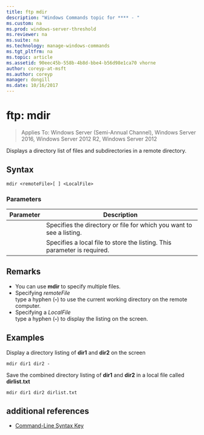 ```yaml
---
title: ftp mdir
description: "Windows Commands topic for **** - "
ms.custom: na
ms.prod: windows-server-threshold
ms.reviewer: na
ms.suite: na
ms.technology: manage-windows-commands
ms.tgt_pltfrm: na
ms.topic: article
ms.assetid: 90eec45b-558b-4b8d-bbe4-b56d98e1ca70 vhorne
author: coreyp-at-msft
ms.author: coreyp
manager: dongill
ms.date: 10/16/2017
---
```

# ftp: mdir

>Applies To: Windows Server (Semi-Annual Channel), Windows Server 2016, Windows Server 2012 R2, Windows Server 2012

Displays a directory list of files and subdirectories in a remote directory.   
## Syntax  
```  
mdir <remoteFile>[ ] <LocalFile>  
```  
### Parameters  
|Parameter|Description|  
|-------|--------|  
|<remoteFile>|Specifies the directory or file for which you want to see a listing.|  
|<LocalFile>|Specifies a local file to store the listing. This parameter is required.|  
## Remarks  
-   You can use **mdir** to specify multiple files.  
-   Specifying *remoteFile*  
    type a hyphen (**-**) to use the current working directory on the remote computer.  
-   Specifying a *LocalFile*  
    type a hyphen (**-**) to display the listing on the screen.  
## <a name="BKMK_Examples"></a>Examples  
Display a directory listing of **dir1** and **dir2** on the screen  
```  
mdir dir1 dir2 -  
```  
Save the combined directory listing of **dir1** and **dir2** in a local file called **dirlist.txt**  
```  
mdir dir1 dir2 dirlist.txt  
```  
## additional references  
-   [Command-Line Syntax Key](command-line-syntax-key.md)  
